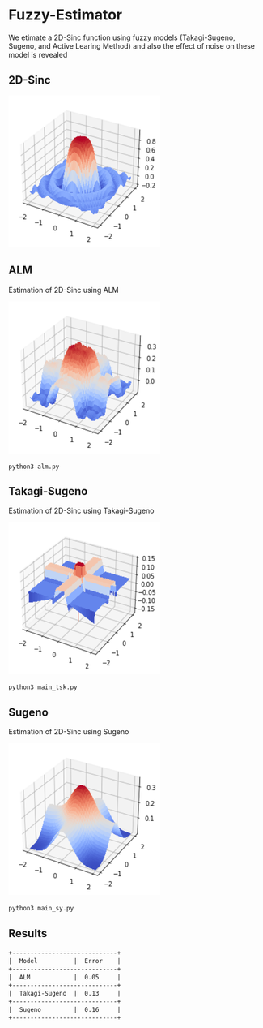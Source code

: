 # Fuzzy-Estimator

We etimate a 2D-Sinc function using fuzzy models (Takagi-Sugeno, Sugeno, and Active Learing Method) and also the effect of noise on these model is revealed

## 2D-Sinc

<img src="pic/2D-Sinc.png" width="300" height="300">

## ALM

Estimation of 2D-Sinc using ALM

<img src="pic/ALM.png" width="300" height="300">

```
python3 alm.py
```

## Takagi-Sugeno

Estimation of 2D-Sinc using Takagi-Sugeno

<img src="pic/TS.png" width="300" height="300">

```
python3 main_tsk.py
```



## Sugeno 

Estimation of 2D-Sinc using Sugeno

<img src="pic/S.png" width="300" height="300">

```
python3 main_sy.py
```


## Results


```
+-----------------------------+
|  Model          |  Error    |
+-----------------------------+
|  ALM            |  0.05     |
+-----------------------------+
|  Takagi-Sugeno  |  0.13     |
+-----------------------------+
|  Sugeno         |  0.16     |
+-----------------------------+
```





